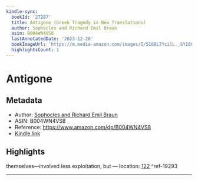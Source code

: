 ```yaml
---
kindle-sync:
  bookId: '27287'
  title: Antigone (Greek Tragedy in New Translations)
  author: Sophocles and Richard Emil Braun
  asin: B004WN4VS8
  lastAnnotatedDate: '2023-12-26'
  bookImageUrl: 'https://m.media-amazon.com/images/I/5168L7YcilL._SY160.jpg'
  highlightsCount: 1
---
```

# Antigone
## Metadata
* Author: [Sophocles and Richard Emil Braun](https://www.amazon.comundefined)
* ASIN: B004WN4VS8
* Reference: https://www.amazon.com/dp/B004WN4VS8
* [Kindle link](kindle://book?action=open&asin=B004WN4VS8)

## Highlights
themselves—involved less exploitation, but — location: [122](kindle://book?action=open&asin=B004WN4VS8&location=122) ^ref-19293

---
